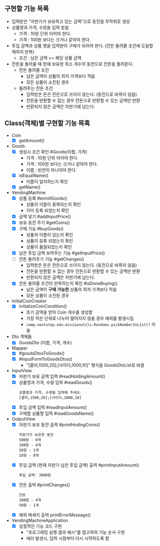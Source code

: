 ## 구현할 기능 목록

- 입력받은 "자판기가 보유하고 있는 금액"으로 동전을 무작위로 생성
- 상품명과 가격, 수량을 입력 받음
  - 가격 : 10원 단위 이어야 한다.
  - 가격 : 100원 보다는 크거나 같아야 한다.
- 투입 금액과 상품 명을 입력받아 구매가 되어야 한다. (잔돈 돌려줄 조건에 도달할 때까지 반복)
  - 조건 : 남은 금액 >= 해당 상품 금액
- 잔돈을 돌려줄 때 현재 보유한 최소 개수의 동전으로 잔돈을 돌려준다.
  - 잔돈 돌려줄 조건
    - 남은 금액이 상품의 최저 가격보다 적음
    - 모든 상품이 소진된 경우
  - 돌려주는 잔돈 조건
    - 입력받은 돈은 잔돈으로 쓰이지 않는다. (동전으로 바뀌지 않음)
    - 잔돈을 반환할 수 없는 경우 잔돈으로 반환할 수 있는 금액만 반환
    - 반환되지 않은 금액은 자판기에 남는다.

## Class(객체)별 구현할 기능 목혹

- Coin
  - [x] getAmount()

- Goods
  - [x] 생성시 조건 확인 #Goods(이름, 가격)
    - 가격 : 10원 단위 이어야 한다.
    - 가격 : 100원 보다는 크거나 같아야 한다.
    - 이름 : 빈칸이 아니어야 한다.
  - [x] isEqualName()
    - 이름이 일치하는지 확인
  - [x] getName()

- VendingMachine
  - [x] 상품 등록 #enrollGoods()
    - 상품의 이름이 중복되는지 확인
    - 이미 등록 되었는지 확인
  - [x] 금액 넣기 #addInputPrice()
  - [x] 보유 동전 주기 #getCoins()
  - [x] 구매 기능 #buyGoods()
    - 상품의 이름이 있는지 확인
    - 상품이 등록 되었는지 확인
    - 상품이 품절되었는지 확인
  - [x] 남은 투입 금액 보여주는 기능 #getInputPrice()
  - [ ] 잔돈 돌려주기 기능 #getChanges()
    - 입력받은 돈은 잔돈으로 쓰이지 않는다. (동전으로 바뀌지 않음)
    - 잔돈을 반환할 수 없는 경우 잔돈으로 반환할 수 있는 금액만 반환
    - 반환되지 않은 금액은 자판기에 남는다.
  - [x] 잔돈 돌려줄 조건이 만족하는지 확인 #isDoneBuying()
    - 남은 금액이 **구매 가능한** 상품의 최저 가격보다 적음
    - 모든 상품이 소진된 경우

- InitialCoinCreator
  - [x] initializeCoinCondition()
    - 초기 금액을 받아 Coin 개수를 생성함
    - 가장 작은 단위로 나누어 떨어지지 않을 경우 예외를 발생시킴
    - `camp.nextstep.edu.missionutils.Randoms.pickNumberInList()` 이용

- Dto 객체들
  - [x] GoodsDto (이름, 가격, 개수)

- Mapper
  - [x] #goodsDtosToGoods()
  - [x] #inputFormToGoodsDtos()
    - "[콜라,1500,20];[사이다,1000,10]" 형식을 GoodsDtoList로 바꿈

- InputView
  - [x] 자판기 보유 금액 입력 #readHoldingAmount()
  - [x] 상품명과 가격, 수량 입력 #readGoods()
      ```
      상품명과 가격, 수량을 입력해 주세요.
      [콜라,1500,20];[사이다,1000,10]
      ```
  - [x] 투입 금액 입력 #readInputAmount()
  - [x] 구매할 상품명 입력 #readGoodsName()

- OutputView
  - [x] 자판기 보유 동전 출력 #printHodingCoins()
    ```text
    자판기가 보유한 동전
    500원 - 0개
    100원 - 4개
    50원 - 1개
    10원 - 0개
    ```
  - [x] 투입 금액 (현재 자판기 남은 투입 금액) 출력 #printInputAmount()
    ```text
    투입 금액: 3000원
    ```
  - [x] 잔돈 출력 #printChanges()
    ```text
    잔돈
    100원 - 4개
    50원 - 1개
    ```
  - [x] 예외 메세지 출력 printErrorMessage()

- VendingMachineApplication
  - [x] 실질적인 기능 코드 구현
    - "프로그래밍 실행 결과 예시"를 참고하여 기능 순서 구현
    - 에러 발생시, 입력 시점부터 다시 시작하도록 함
